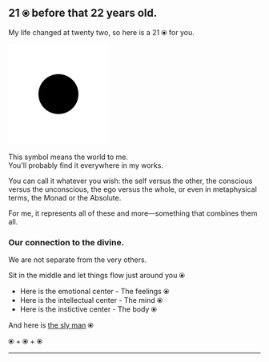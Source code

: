 ## 21 `⦿` before that 22 years old.

My life changed at twenty two, so here is a 21 ⦿ for you.

[![The Divine](whole/public/favicon.svg)](https://dot.h.ya-ya.tech)

This symbol means the world to me.
<br>You'll probably find it everywhere in my works.

You can call it whatever you wish: the self versus the other, the conscious versus the unconscious, the ego versus the whole, or even in metaphysical terms, the Monad or the Absolute.

For me, it represents all of these and more—something that combines them all.

### Our connection to the divine.

We are not separate from the very others.

Sit in the middle and let things flow just around you ⦿

- Here is the emotional center - The feelings ⦿
- Here is the intellectual center - The mind ⦿
- Here is the instictive center - The body ⦿

And here is [the sly man](https://create.ya-ya.tech/sly/man.pdf) ⦿

⦿ + ⦿ + ⦿

---
